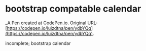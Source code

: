 # bootstrap compatable calendar
 _A Pen created at CodePen.io. Original URL: [https://codepen.io/luizdtna/pen/ydbYQq](https://codepen.io/luizdtna/pen/ydbYQq).

 incomplete; bootstrap calendar